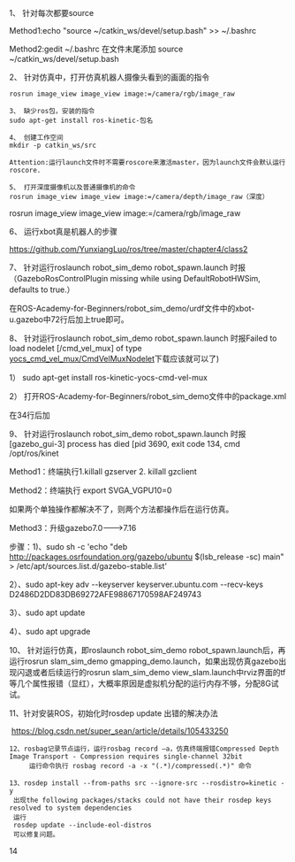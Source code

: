  

1、 针对每次都要source

Method1:echo "source ~/catkin_ws/devel/setup.bash" >> ~/.bashrc

Method2:gedit ~/.bashrc  在文件末尾添加 source ~/catkin_ws/devel/setup.bash

 

2、 针对仿真中，打开仿真机器人摄像头看到的画面的指令

```
rosrun image_view image_view image:=/camera/rgb/image_raw
 
3、 缺少ros包，安装的指令
sudo apt-get install ros-kinetic-包名
 
4、 创建工作空间
mkdir -p catkin_ws/src 
 
Attention:运行launch文件时不需要roscore来激活master，因为launch文件会默认运行roscore.
 
5、 打开深度摄像机以及普通摄像机的命令
rosrun image_view image_view image:=/camera/depth/image_raw（深度）
```

rosrun image_view image_view image:=/camera/rgb/image_raw

 

6、 运行xbot真是机器人的步骤

https://github.com/YunxiangLuo/ros/tree/master/chapter4/class2

 

7、 针对运行roslaunch robot_sim_demo robot_spawn.launch 时报（GazeboRosControlPlugin missing <legacyModeNS> while using DefaultRobotHWSim, defaults to true.）

在ROS-Academy-for-Beginners/robot_sim_demo/urdf文件中的xbot-u.gazebo中72行后加上<legacyModeNS>true</legacyModeNS>即可。

 

8、 针对运行roslaunch robot_sim_demo robot_spawn.launch 时报Failed to load nodelet [/cmd_vel_mux] of type [yocs_cmd_vel_mux/CmdVelMuxNodelet](类似这种load什么失败的一般就是没有下载，按照下1)下载应该就可以了)

1） sudo apt-get install ros-kinetic-yocs-cmd-vel-mux

2） 打开ROS-Academy-for-Beginners/robot_sim_demo文件中的package.xml

在34行后加<nodelet plugin="${prefix}/nodelets.xml"/>

 

9、 针对运行roslaunch robot_sim_demo robot_spawn.launch 时报[gazebo_gui-3] process has died [pid 3690, exit code 134, cmd /opt/ros/kinet

Method1：终端执行1.killall gzserver 2.  killall gzclient 

Method2：终端执行 export SVGA_VGPU10=0

如果两个单独操作都解决不了，则两个方法都操作后在运行仿真。

Method3：升级gazebo7.0--->7.16

步骤：1)、sudo sh -c 'echo "deb http://packages.osrfoundation.org/gazebo/ubuntu $(lsb_release -sc) main" > /etc/apt/sources.list.d/gazebo-stable.list'

2）、sudo apt-key adv --keyserver keyserver.ubuntu.com --recv-keys D2486D2DD83DB69272AFE98867170598AF249743

3）、sudo apt update

4）、sudo apt upgrade

 

10、      针对运行仿真，即roslaunch robot_sim_demo robot_spawn.launch后，再运行rosrun slam_sim_demo gmapping_demo.launch，如果出现仿真gazebo出现闪退或者后续运行的rosrun slam_sim_demo view_slam.launch中rviz界面的tf等几个属性报错（显红），大概率原因是虚拟机分配的运行内存不够，分配8G试试。

 

11、针对安装ROS，初始化时rosdep update 出错的解决办法

​    https://blog.csdn.net/super_sean/article/details/105433250

 

```
12、rosbag记录节点运行，运行rosbag record –a，仿真终端报错Compressed Depth Image Transport - Compression requires single-channel 32bit
     运行命令执行 rosbag record -a -x "(.*)/compressed(.*)" 命令
```

 
```
13、rosdep install --from-paths src --ignore-src --rosdistro=kinetic -y
 出现the following packages/stacks could not have their rosdep keys resolved to system dependencies
 运行
 rosdep update --include-eol-distros
 可以修复问题。
```
 
 14
 
